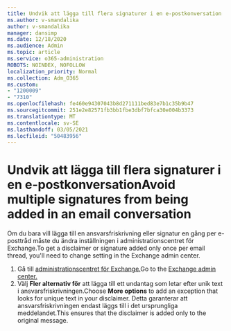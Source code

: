 ```yaml
---
title: Undvik att lägga till flera signaturer i en e-postkonversation
ms.author: v-smandalika
author: v-smandalika
manager: dansimp
ms.date: 12/18/2020
ms.audience: Admin
ms.topic: article
ms.service: o365-administration
ROBOTS: NOINDEX, NOFOLLOW
localization_priority: Normal
ms.collection: Adm_O365
ms.custom:
- "1200009"
- "7310"
ms.openlocfilehash: fe460e94307043b8d271111bed83e7b1c35b9b47
ms.sourcegitcommit: 251e2e82571fb3bb1fbe3dbf7bfca30e004b3373
ms.translationtype: MT
ms.contentlocale: sv-SE
ms.lasthandoff: 03/05/2021
ms.locfileid: "50483956"
---
```

# <a name="avoid-multiple-signatures-from-being-added-in-an-email-conversation"></a><span data-ttu-id="2996c-102">Undvik att lägga till flera signaturer i en e-postkonversation</span><span class="sxs-lookup"><span data-stu-id="2996c-102">Avoid multiple signatures from being added in an email conversation</span></span>

<span data-ttu-id="2996c-103">Om du bara vill lägga till en ansvarsfriskrivning eller signatur en gång per e-posttråd måste du ändra inställningen i administrationscentret för Exchange.</span><span class="sxs-lookup"><span data-stu-id="2996c-103">To get a disclaimer or signature added only once per email thread, you'll need to change setting in the Exchange admin center.</span></span>

1. <span data-ttu-id="2996c-104">Gå till [administrationscentret för Exchange.](https://go.microsoft.com/fwlink/p/?linkid=2059104)</span><span class="sxs-lookup"><span data-stu-id="2996c-104">Go to the [Exchange admin center.](https://go.microsoft.com/fwlink/p/?linkid=2059104)</span></span>
2. <span data-ttu-id="2996c-105">Välj **Fler alternativ för** att lägga till ett undantag som letar efter unik text i ansvarsfriskrivningen.</span><span class="sxs-lookup"><span data-stu-id="2996c-105">Choose **More options** to add an exception that looks for unique text in your disclaimer.</span></span> <span data-ttu-id="2996c-106">Detta garanterar att ansvarsfriskrivningen endast läggs till i det ursprungliga meddelandet.</span><span class="sxs-lookup"><span data-stu-id="2996c-106">This ensures that the disclaimer is added only to the original message.</span></span>

